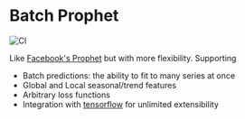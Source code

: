# Batch Prophet

![CI](https://github.com/dantegates/keras-prophet/actions/workflows/python-app.yml/badge.svg)

Like [Facebook's Prophet](https://facebook.github.io/prophet/) but with more
flexibility. Supporting

- Batch predictions: the ability to fit to many series at once
- Global and Local seasonal/trend features
- Arbitrary loss functions
- Integration with [tensorflow](https://www.tensorflow.org/) for unlimited extensibility
